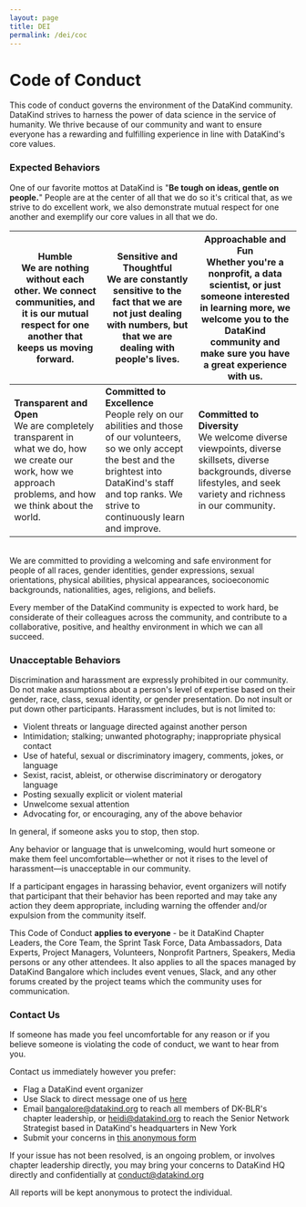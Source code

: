 ```yaml
---
layout: page
title: DEI
permalink: /dei/coc
---
```



# Code of Conduct

This code of conduct governs the environment of the DataKind community. DataKind strives to harness the power of data science in the service of humanity. We thrive because of our community and want to ensure everyone has a rewarding and fulfilling experience in line with DataKind&#39;s core values.

### Expected Behaviors

One of our favorite mottos at DataKind is &quot;**Be tough on ideas, gentle on people.**&quot; People are at the center of all that we do so it&#39;s critical that, as we strive to do excellent work, we also demonstrate mutual respect for one another and exemplify our core values in all that we do.

| **Humble** <br/> We are nothing without each other. We connect communities, and it is our mutual respect for one another that keeps us moving forward. | **Sensitive and Thoughtful** <br/>We are constantly sensitive to the fact that we are not just dealing with numbers, but that we are dealing with people&#39;s lives. | **Approachable and Fun** <br/>Whether you&#39;re a nonprofit, a data scientist, or just someone interested in learning more, we welcome you to the DataKind community and make sure you have a great experience with us. |
| --- | --- | --- |
| **Transparent and Open** <br/> We are completely transparent in what we do, how we create our work, how we approach problems, and how we think about the world. | **Committed to Excellence** <br/> People rely on our abilities and those of our volunteers, so we only accept the best and the brightest into DataKind&#39;s staff and top ranks. We strive to continuously learn and improve. | **Committed to Diversity** <br/> We welcome diverse viewpoints, diverse skillsets, diverse backgrounds, diverse lifestyles, and seek variety and richness in our community. |

<br/>
We are committed to providing a welcoming and safe environment for people of all races, gender identities, gender expressions, sexual orientations, physical abilities, physical appearances, socioeconomic backgrounds, nationalities, ages, religions, and beliefs.

Every member of the DataKind community is expected to work hard, be considerate of their colleagues across the community, and contribute to a collaborative, positive, and healthy environment in which we can all succeed.

### Unacceptable Behaviors

Discrimination and harassment are expressly prohibited in our community. Do not make assumptions about a person&#39;s level of expertise based on their gender, race, class, sexual identity, or gender presentation. Do not insult or put down other participants. Harassment includes, but is not limited to:

- Violent threats or language directed against another person
- Intimidation; stalking; unwanted photography; inappropriate physical contact
- Use of hateful, sexual or discriminatory imagery, comments, jokes, or language
- Sexist, racist, ableist, or otherwise discriminatory or derogatory language
- Posting sexually explicit or violent material
- Unwelcome sexual attention
- Advocating for, or encouraging, any of the above behavior

In general, if someone asks you to stop, then stop.

Any behavior or language that is unwelcoming, would hurt someone or make them feel uncomfortable—whether or not it rises to the level of harassment—is unacceptable in our community.

If a participant engages in harassing behavior, event organizers will notify that participant that their behavior has been reported and may take any action they deem appropriate, including warning the offender and/or expulsion from the community itself.

This Code of Conduct **applies to everyone** - be it DataKind Chapter Leaders, the Core Team, the Sprint Task Force, Data Ambassadors, Data Experts, Project Managers, Volunteers, Nonprofit Partners, Speakers, Media persons or any other attendees. It also applies to all the spaces managed by DataKind Bangalore which includes event venues, Slack, and any other forums created by the project teams which the community uses for communication.

### Contact Us

If someone has made you feel uncomfortable for any reason or if you believe someone is violating the code of conduct, we want to hear from you.

Contact us immediately however you prefer:

- Flag a DataKind event organizer
- Use Slack to direct message one of us [here](https://dkblr-slack.herokuapp.com/)
- Email [bangalore@datakind.org](mailto:bangalore@datakind.org) to reach all members of DK-BLR&#39;s chapter leadership, or [heidi@datakind.org](mailto:heidi@datakind.org) to reach the Senior Network Strategist based in DataKind&#39;s headquarters in New York
- Submit your concerns in [this anonymous form](https://goo.gl/forms/cIWL6NwHllwCcO0F3)

If your issue has not been resolved, is an ongoing problem, or involves chapter leadership directly, you may bring your concerns to DataKind HQ directly and confidentially at [conduct@datakind.org](mailto:conduct@datakind.org)

All reports will be kept anonymous to protect the individual.
